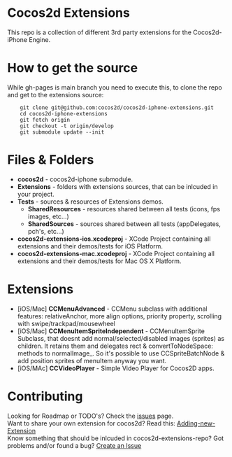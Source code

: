 Cocos2d Extensions
=================
This repo is a collection of different 3rd party extensions for the Cocos2d-iPhone Engine.

How to get the source
=================
While gh-pages is main branch you need to execute this, to clone the repo and get to the extensions source: 

```
    git clone git@github.com:cocos2d/cocos2d-iphone-extensions.git
    cd cocos2d-iphone-extensions
    git fetch origin
    git checkout -t origin/develop
    git submodule update --init
```

Files & Folders
=================
* **cocos2d** - cocos2d-iphone submodule.
* **Extensions** - folders with extensions sources, that can be inlcuded in your project.
* **Tests** - sources & resources of Extensions demos.
   * **SharedResources** - resources shared between all tests (icons, fps images, etc...)
   * **SharedSources** - sources shared between all tests (appDelegates, pch's, etc...)
* **cocos2d-extensions-ios.xcodeproj** - XCode Project containing all extensions and their demos/tests for iOS Platform.
* **cocos2d-extensions-mac.xcodeproj** - XCode Project containing all extensions and their demos/tests for Mac OS X Platform.

Extensions
=================
 * [iOS/Mac] **CCMenuAdvanced** - CCMenu subclass with additional features: relativeAnchor, more align options, priority property, scrolling with swipe/trackpad/mousewheel
 * [iOS/Mac] **CCMenuItemSpriteIndependent** - CCMenuItemSprite Subclass, that doesnt add normal/selected/disabled images (sprites) as children. It retains them and delegates rect & convertToNodeSpace: methods to normalImage_. So it's possible to use CCSpriteBatchNode & add position sprites of menuItem anyway you want.
 * [iOS/MAc] **CCVideoPlayer** - Simple Video Player for Cocos2D apps.
 
Contributing
================
Looking for Roadmap or TODO's? Check the [issues](https://github.com/cocos2d/cocos2d-iphone-extensions/issues "Issues") page.  
Want to share your own extension for cocos2d? Read this: [Adding-new-Extension](https://github.com/cocos2d/cocos2d-iphone-extensions/wiki/Adding-new-Extension)  
Know something that should be inlcuded in cocos2d-extensions-repo? Got problems and/or found a bug? [Create an Issue](https://github.com/cocos2d/cocos2d-iphone-extensions/issues/new "New Issue")
